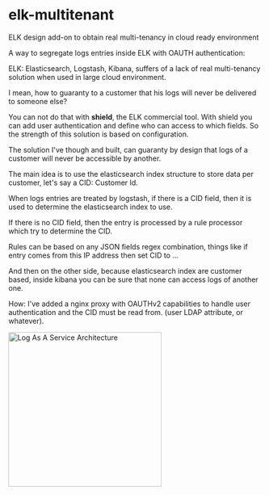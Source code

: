 # elk-multitenant
ELK design add-on to obtain real multi-tenancy in cloud ready environment

<p>A way to segregate logs entries inside ELK with OAUTH authentication:</p>
<p> </p>
<p> ELK: Elasticsearch, Logstash, Kibana, suffers of a lack of real multi-tenancy solution when used in large cloud environment.</p>
<p>I mean, how to guaranty to a customer that his logs will never be delivered to someone else?</p>
<p> </p>
<p>You can not do that with <strong>shield</strong>, the ELK commercial tool. With shield you can add user authentication and define who can access to which fields. So the strength of this solution is based on configuration.</p>
<p> </p>
<p>The solution I've though and built, can guaranty by design that logs of a customer will never be accessible by another.</p>
<p>The main idea is to use the elasticsearch index structure to store data per customer, let's say a CID: Customer Id.</p>
<p> </p>
<p>When logs entries are treated by logstash, if there is a CID field, then it is used to determine the elasticsearch index to use.</p>
<p>If there is no CID field, then the entry is processed by a rule processor which try to determine the CID.</p>
<p>Rules can be based on any JSON fields regex combination, things like if entry comes from this IP address then set CID to ...</p>
<p> </p>
<p>And then on the other side, because elasticsearch index are customer based, inside kibana you can be sure that none can access logs of another one.</p>
<p>How: I've added a nginx proxy with OAUTHv2 capabilities to handle user authentication and the CID must be read from. (user LDAP attribute, or whatever).</p>
<p> </p>
<p><img src="http://www.o4s.fr/images/LaaS-Archi.png" alt="Log As A Service Architecture" width="303" height="306" /> </p>
<p> </p>
<p> </p>
<p> </p>
